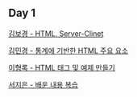 ## Day 1

[김보경 - HTML, Server-Clinet](https://velog.io/@boggy/HTML-Server-Client)

[김민경 - 통계에 기반한 HTML 주요 요소](https://tundra-ankle-362.notion.site/10bddec476ce4117b3650cc575786cc0)

[이형록 - HTML 태그 및 예제 만들기](https://rightmemory1999.github.io/TIL-1/)

[서지은 - 배운 내용 복습](https://blog.naver.com/shappys1004/222694710181)

